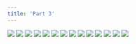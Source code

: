 ```yaml
---
title: 'Part 3'
---
```


![](monster033.png)
![](monster034.png)
![](monster035.png)
![](monster036.png)
![](monster037.png)
![](monster038.png)
![](monster039.png)
![](monster040.png)
![](monster041.png)
![](monster042.png)
![](monster043.png)
![](monster044.png)
![](monster045.png)
![](monster046.png)
